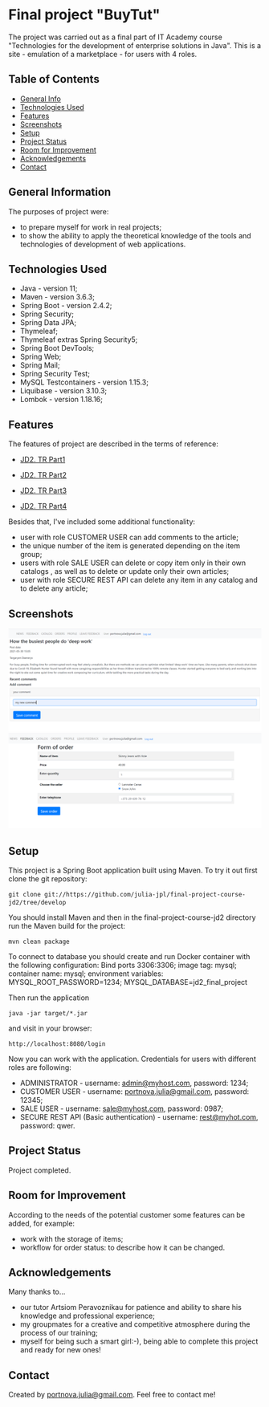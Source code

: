 # Final project "BuyTut" 
The project was carried out as a final part of IT Academy course "Technologies for the development of enterprise solutions in Java".
This is a site - emulation of a marketplace - for users with 4 roles.

## Table of Contents
* [General Info](#general_information)
* [Technologies Used](#technologies-used)
* [Features](#features)
* [Screenshots](#screenshots)
* [Setup](#setup)
* [Project Status](#project-status)
* [Room for Improvement](#room-for-improvement)
* [Acknowledgements](#acknowledgements)
* [Contact](#contact)

## General Information
The purposes of project were:
* to prepare myself for work in real projects;
* to show the ability to apply the theoretical knowledge of the tools and technologies of development of web applications.

## Technologies Used

* Java - version 11;
* Maven - version 3.6.3;
* Spring Boot - version 2.4.2;
* Spring Security;
* Spring Data JPA;
* Thymeleaf;
* Thymeleaf extras Spring Security5;
* Spring Boot DevTools;
* Spring Web;
* Spring Mail;
* Spring Security Test;
* MySQL Testcontainers - version 1.15.3;
* Liquibase - version 3.10.3;
* Lombok - version 1.18.16;

## Features

The features of project are described in the terms of reference:

* [JD2. TR Part1 ](https://docs.google.com/document/d/1JOl8YzoVO5F9nDtwRAGi783N1AkX0grGOCUdpQJEEd0/edit)

* [JD2. TR Part2 ](https://docs.google.com/document/d/1aZZj4n_n7VSAvdj5TEqmpNLh3FBluiK4sAVDYIupFGU/edit)

* [JD2. TR Part3 ](https://docs.google.com/document/d/1tq1EdRuLqxDm2tDY-H3jbHMK6hvRnBuSuoAvjBuy6k0/edit)

* [JD2. TR Part4](https://docs.google.com/document/d/1O6QIkMxKkeEzenqHx1xL5NSObd79XRnuiHc88F1-SWI/edit)

Besides that, I've included some additional functionality:
* user with role CUSTOMER USER can add comments to the article;
* the unique number of the item is generated depending on the item group;
* users with role SALE USER can delete or copy item only in their own catalogs , as well as to delete or update only their own articles;
* user with role SECURE REST API can delete any item in any catalog and to delete any article; 

## Screenshots
![add comment](./img/add_comment_screenshot.png)
![form order](./img/form_order_screenshot.png)

## Setup

This project is a Spring Boot application built using Maven.
To try it out first clone the git repository:

    git clone git://https://github.com/julia-jpl/final-project-course-jd2/tree/develop

You should install Maven and then in the final-project-course-jd2 directory  run the Maven build for the project:

    mvn clean package

To connect to database you should create and run Docker container with the following configuration:
Bind ports 3306:3306;
image tag: mysql;
container name: mysql;
environment variables: MYSQL_ROOT_PASSWORD=1234; MYSQL_DATABASE=jd2_final_project

Then run the application

    java -jar target/*.jar

and visit in your browser:

    http://localhost:8080/login

Now you can work with the application.
Credentials for users with different roles are following:
* ADMINISTRATOR - username: admin@myhost.com, password: 1234;
* CUSTOMER USER - username: portnova.julia@gmail.com, password: 12345;
* SALE USER - username: sale@myhost.com, password: 0987;
* SECURE REST API (Basic authentication) - username: rest@myhot.com, password: qwer.

## Project Status
Project completed.

## Room for Improvement
According to the needs of the potential customer some features can be added, for example:
* work with the storage of items;
* workflow for order status: to describe how it can be changed.

## Acknowledgements
Many thanks to...
* our tutor Artsiom Peravoznikau for patience and ability to share his knowledge and professional experience;
* my groupmates for a creative and competitive atmosphere during the process of our training;
* myself for being such a smart girl:-), being able to complete this project and ready for new ones! 

## Contact
Created by portnova.julia@gmail.com. Feel free to contact me!






 



